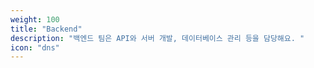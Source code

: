 ```yaml
---
weight: 100
title: "Backend"
description: "백엔드 팀은 API와 서버 개발, 데이터베이스 관리 등을 담당해요. " 
icon: "dns"
---
```

